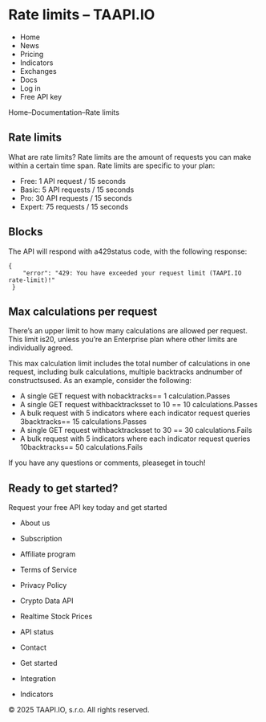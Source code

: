 # Rate limits – TAAPI.IO

- Home
- News
- Pricing
- Indicators
- Exchanges
- Docs
- Log in
- Free API key

Home–Documentation–Rate limits


## Rate limits
What are rate limits? Rate limits are the amount of requests you can make within a certain time span. Rate limits are specific to your plan:

- Free: 1 API request / 15 seconds
- Basic: 5 API requests / 15 seconds
- Pro: 30 API requests / 15 seconds
- Expert: 75 requests / 15 seconds


## Blocks
The API will respond with a429status code, with the following response:


```
{
    "error": "429: You have exceeded your request limit (TAAPI.IO rate-limit)!"
 }
```

## Max calculations per request
There’s an upper limit to how many calculations are allowed per request. This limit is20, unless you’re an Enterprise plan where other limits are individually agreed.

This max calculation limit includes the total number of calculations in one request, including bulk calculations, multiple backtracks andnumber of constructsused. As an example, consider the following:

- A single GET request with nobacktracks== 1 calculation.Passes
- A single GET request withbacktracksset to 10 == 10 calculations.Passes
- A bulk request with 5 indicators where each indicator request queries 3backtracks== 15 calculations.Passes
- A single GET request withbacktracksset to 30 == 30 calculations.Fails
- A bulk request with 5 indicators where each indicator request queries 10backtracks== 50 calculations.Fails



If you have any questions or comments, pleaseget in touch!


## Ready to get started?
Request your free API key today and get started

- About us
- Subscription
- Affiliate program
- Terms of Service
- Privacy Policy
- Crypto Data API
- Realtime Stock Prices
- API status
- Contact

- Get started
- Integration
- Indicators

© 2025 TAAPI.IO, s.r.o. All rights reserved.

